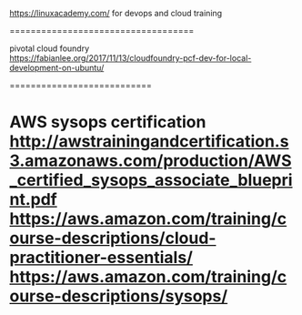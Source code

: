


https://linuxacademy.com/ for devops and cloud training    

===================================

pivotal cloud foundry   
https://fabianlee.org/2017/11/13/cloudfoundry-pcf-dev-for-local-development-on-ubuntu/   

===========================

AWS sysops  certification   
http://awstrainingandcertification.s3.amazonaws.com/production/AWS_certified_sysops_associate_blueprint.pdf     
https://aws.amazon.com/training/course-descriptions/cloud-practitioner-essentials/     
https://aws.amazon.com/training/course-descriptions/sysops/     
====================================





